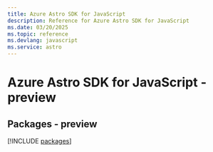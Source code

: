 ```yaml
---
title: Azure Astro SDK for JavaScript
description: Reference for Azure Astro SDK for JavaScript
ms.date: 03/20/2025
ms.topic: reference
ms.devlang: javascript
ms.service: astro
---
```

# Azure Astro SDK for JavaScript - preview
## Packages - preview
[!INCLUDE [packages](astro-index.md)]
